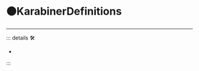 # 🟠<motor>KarabinerDefinitions</motor>

---

<!-- =================================================== -->
<!-- =================================================== -->
<!-- =================================================== -->
<!-- =================================================== -->
<!-- =================================================== -->
::: details 🛠

-

:::
